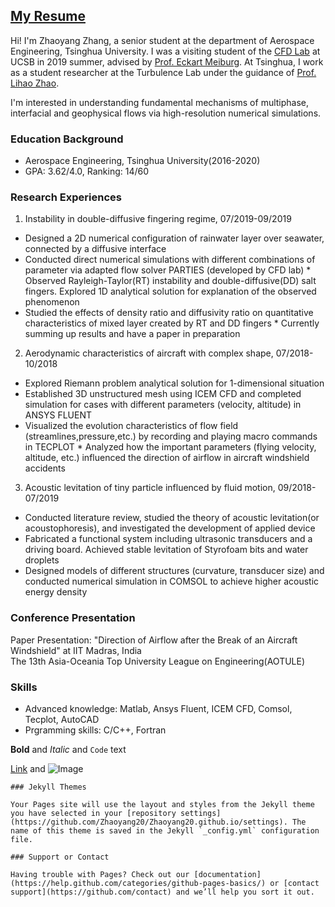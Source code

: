 ## [My Resume](https://github.com/Zhaoyang20/Zhaoyang20.github.io/blob/master/CV_ZhaoyangZhang_Tsinghua.pdf)

Hi! I'm Zhaoyang Zhang, a senior student at the department of Aerospace Engineering, Tsinghua University. I was a visiting student of the [CFD Lab](https://sites.google.com/site/ucsbcfdlab/home/) at UCSB in 2019 summer, advised by [Prof. Eckart Meiburg](https://me.ucsb.edu/people/eckart-meiburg). At Tsinghua, I work as a student researcher at the Turbulence Lab under the guidance of [Prof. Lihao Zhao](https://www.tsinghua.edu.cn/publish/hyen/1694/2016/20160906105643145637551/20160906105643145637551_.html).

I'm interested in understanding fundamental mechanisms of multiphase, interfacial and geophysical flows via high-resolution numerical simulations.

### Education Background

* Aerospace Engineering, Tsinghua University(2016-2020)
* GPA: 3.62/4.0, Ranking: 14/60

### Research Experiences

1. Instability in double-diffusive fingering regime, 07/2019-09/2019
* Designed a 2D numerical configuration of rainwater layer over seawater, connected by a diffusive interface 
* Conducted direct numerical simulations with different combinations of parameter via adapted flow solver PARTIES (developed by CFD lab) * Observed Rayleigh-Taylor(RT) instability and double-diffusive(DD) salt fingers. Explored 1D analytical solution for explanation of the observed phenomenon 
* Studied the effects of density ratio and diffusivity ratio on quantitative characteristics of mixed layer created by RT and DD fingers * Currently summing up results and have a paper in preparation

2. Aerodynamic characteristics of aircraft with complex shape, 07/2018-10/2018
* Explored Riemann problem analytical solution for 1-dimensional situation 
* Established 3D unstructured mesh using ICEM CFD and completed simulation for cases with different parameters (velocity, altitude) in ANSYS FLUENT 
* Visualized the evolution characteristics of flow field (streamlines,pressure,etc.) by recording and playing macro commands in TECPLOT * Analyzed how the important parameters (flying velocity, altitude, etc.) influenced the direction of airflow in aircraft windshield accidents

3. Acoustic levitation of tiny particle influenced by fluid motion, 09/2018-07/2019
* Conducted literature review, studied the theory of acoustic levitation(or acoustophoresis), and investigated the development of applied device
* Fabricated a functional system including ultrasonic transducers and a driving board. Achieved stable levitation of Styrofoam bits and water droplets
* Designed models of different structures (curvature, transducer size) and conducted numerical simulation in COMSOL to achieve higher acoustic energy density

### Conference Presentation
Paper Presentation: "Direction of Airflow after the Break of an Aircraft Windshield" at IIT Madras, India	
The 13th Asia-Oceania Top University League on Engineering(AOTULE)

### Skills
* Advanced knowledge: Matlab, Ansys Fluent, ICEM CFD, Comsol, Tecplot, AutoCAD
* Prgramming skills: C/C++, Fortran


**Bold** and _Italic_ and `Code` text

[Link](url) and ![Image](src)
```
### Jekyll Themes

Your Pages site will use the layout and styles from the Jekyll theme you have selected in your [repository settings](https://github.com/Zhaoyang20/Zhaoyang20.github.io/settings). The name of this theme is saved in the Jekyll `_config.yml` configuration file.

### Support or Contact

Having trouble with Pages? Check out our [documentation](https://help.github.com/categories/github-pages-basics/) or [contact support](https://github.com/contact) and we’ll help you sort it out.
